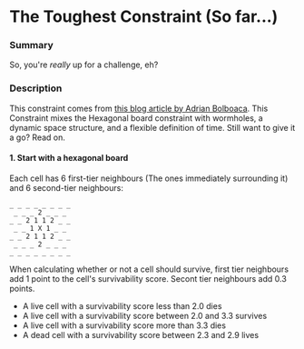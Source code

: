 # The Toughest Constraint (So far...)

### Summary
So, you're _really_ up for a challenge, eh?

### Description
This constraint comes from [this blog article by Adrian Bolboaca](https://blog.adrianbolboaca.ro/2014/11/coderetreat-toughest-constraint/). This Constraint mixes the Hexagonal board constraint with wormholes, a dynamic space structure, and a flexible definition of time. Still want to give it a go? Read on.

#### 1. Start with a hexagonal board
Each cell has 6 first-tier neighbours (The ones immediately surrounding it) and 6 second-tier neighbours:

```
_ _ _ _ _ _ _ _
 _ _ _ 2 _ _ _ 
_ _ 2 1 1 2 _ _
 _ _ 1 X 1 _ _ 
_ _ 2 1 1 2 _ _
 _ _ _ 2 _ _ _ 
_ _ _ _ _ _ _ _
```

When calculating whether or not a cell should survive, first tier neighbours add 1 point to the cell's survivability score. Secont tier neighbours add 0.3 points.
* A live cell with a survivability score less than 2.0 dies
* A live cell with a survivability score between 2.0 and 3.3 survives
* A live cell with a survivability score more than 3.3 dies
* A dead cell with a survivability score between 2.3 and 2.9 lives
